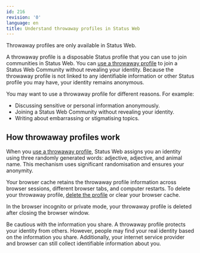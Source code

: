 ```yaml
---
id: 216
revision: '0'
language: en
title: Understand throwaway profiles in Status Web
---
```


<Admonition type="info">
Throwaway profiles are only available in Status Web.
</Admonition>

A throwaway profile is a disposable Status profile that you can use to join communities in Status Web. You can [use a throwaway profile](./use-a-throwaway-profile-in-status-web) to join a Status Web Community without revealing your identity. Because the throwaway profile is not linked to any identifiable information or other Status profile you may have, your identity remains anonymous.

You may want to use a throwaway profile for different reasons. For example:

- Discussing sensitive or personal information anonymously.
- Joining a Status Web Community without revealing your identity.
- Writing about embarrassing or stigmatising topics.

## How throwaway profiles work

When you [use a throwaway profile](./use-a-throwaway-profile-in-status-web), Status Web assigns you an identity using three randomly generated words: adjective, adjective, and animal name. This mechanism uses significant randomisation and ensures your anonymity.

Your browser cache retains the throwaway profile information across browser sessions, different browser tabs, and computer restarts. To delete your throwaway profile, [delete the profile](./use-a-throwaway-profile-in-status-web) or clear your browser cache.

<Admonition type="tip">
In the browser incognito or private mode, your throwaway profile is deleted after closing the browser window.
</Admonition>

Be cautious with the information you share. A throwaway profile protects your identity from others. However, people may find your real identity based on the information you share. Additionally, your internet service provider and browser can still collect identifiable information about you.
